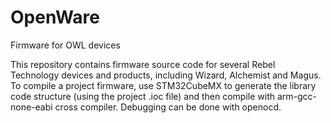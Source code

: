 # OpenWare
Firmware for OWL devices

This repository contains firmware source code for several Rebel Technology devices and products, including Wizard, Alchemist and Magus.
To compile a project firmware, use STM32CubeMX to generate the library code structure (using the project .ioc file) and then compile with arm-gcc-none-eabi cross compiler. Debugging can be done with openocd.
